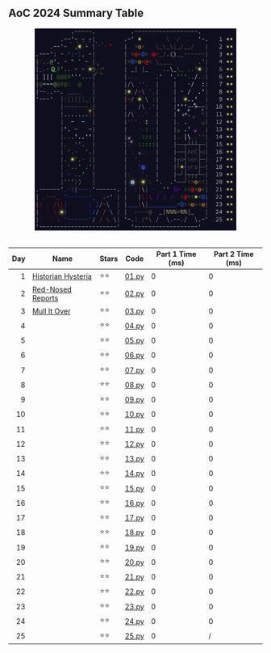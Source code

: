 ## AoC 2024 Summary Table

<div align="center">

<kbd>
<img src="docs/AoC2024.gif" alt="AoC2024" width="400" height="400" />
</kbd>
<br>
<br>

| Day | Name | Stars | Code | Part 1 Time (ms) | Part 2 Time (ms) |
|-:|-|-|-|-|-|
| 1 | [Historian Hysteria](https://adventofcode.com/2024/day/1) | ⭐⭐ | [01.py](src/01.py) | 0 | 0 |
| 2 | [Red-Nosed Reports](https://adventofcode.com/2024/day/2) | ⭐⭐ | [02.py](src/02.py) | 0 | 0 |
| 3 | [Mull It Over](https://adventofcode.com/2024/day/3) | ⭐⭐ | [03.py](src/03.py) | 0 | 0 |
| 4 | [](https://adventofcode.com/2024/day/4) | ⭐⭐ | [04.py](src/04.py) | 0 | 0 |
| 5 | [](https://adventofcode.com/2024/day/5) | ⭐⭐ | [05.py](src/05.py) | 0 | 0 |
| 6 | [](https://adventofcode.com/2024/day/6) | ⭐⭐ | [06.py](src/06.py) | 0 | 0 |
| 7 | [](https://adventofcode.com/2024/day/7) | ⭐⭐ | [07.py](src/07.py) | 0 | 0 |
| 8 | [](https://adventofcode.com/2024/day/8) | ⭐⭐ | [08.py](src/08.py) | 0 | 0 |
| 9 | [](https://adventofcode.com/2024/day/9) | ⭐⭐ | [09.py](src/09.py) | 0 | 0 |
| 10 | [](https://adventofcode.com/2024/day/10) | ⭐⭐ | [10.py](src/10.py) | 0 | 0 |
| 11 | [](https://adventofcode.com/2024/day/11) | ⭐⭐ | [11.py](src/11.py) | 0 | 0 |
| 12 | [](https://adventofcode.com/2024/day/12) | ⭐⭐ | [12.py](src/12.py) | 0 | 0 |
| 13 | [](https://adventofcode.com/2024/day/13) | ⭐⭐ | [13.py](src/13.py) | 0 | 0 |
| 14 | [](https://adventofcode.com/2024/day/14) | ⭐⭐ | [14.py](src/14.py) | 0 | 0 |
| 15 | [](https://adventofcode.com/2024/day/15) | ⭐⭐ | [15.py](src/15.py) | 0 | 0 |
| 16 | [](https://adventofcode.com/2024/day/16) | ⭐⭐ | [16.py](src/16.py) | 0 | 0 |
| 17 | [](https://adventofcode.com/2024/day/17) | ⭐⭐ | [17.py](src/17.py) | 0 | 0 |
| 18 | [](https://adventofcode.com/2024/day/18) | ⭐⭐ | [18.py](src/18.py) | 0 | 0 |
| 19 | [](https://adventofcode.com/2024/day/19) | ⭐⭐ | [19.py](src/19.py) | 0 | 0 |
| 20 | [](https://adventofcode.com/2024/day/20) | ⭐⭐ | [20.py](src/20.py) | 0 | 0 |
| 21 | [](https://adventofcode.com/2024/day/21) | ⭐⭐ | [21.py](src/21.py) | 0 | 0 |
| 22 | [](https://adventofcode.com/2024/day/22) | ⭐⭐ | [22.py](src/22.py) | 0 | 0 |
| 23 | [](https://adventofcode.com/2024/day/23) | ⭐⭐ | [23.py](src/23.py) | 0 | 0 |
| 24 | [](https://adventofcode.com/2024/day/24) | ⭐⭐ | [24.py](src/24.py) | 0 | 0 |
| 25 | [](https://adventofcode.com/2024/day/25) | ⭐⭐ | [25.py](src/25.py) | 0 | / |



</div>
